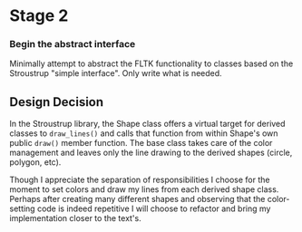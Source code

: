 # Stage 2
### Begin the abstract interface

Minimally attempt to abstract the FLTK functionality to classes based on the Stroustrup "simple interface". Only write what is needed.

## Design Decision
In the Stroustrup library, the Shape class offers a virtual target for derived classes to `draw_lines()` and calls that function from within Shape's own public `draw()` member function. The base class takes care of the color management and leaves only the line drawing to the derived shapes (circle, polygon, etc).

Though I appreciate the separation of responsibilities I choose for the moment to set colors and draw my lines from each derived shape class. Perhaps after creating many different shapes and observing that the color-setting code is indeed repetitive I will choose to refactor and bring my implementation closer to the text's.

